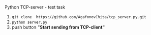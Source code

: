 Python TCP-server - test task

<ol>

<li> <code>git clone  https://github.com/AgafonovChita/tcp_server.py.git </code> </li>
<li><code>python server.py </code></li>
<li>push button <b>"Start sending from TCP-client"</b></li>
</ol>

